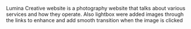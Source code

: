 Lumina Creative website is a photography website that talks about various services and how they operate. Also lightbox were added images through the links to enhance and add smooth transition when the image is clicked
